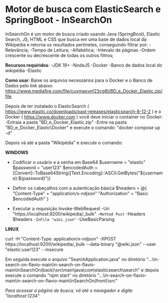 # Motor de busca com ElasticSearch e SpringBoot - InSearchOn

InSearchOn é um motor de busca criado usando Java (SpringBoot), Elastic Search, JS, HTML e CSS que busca em uma base de dados local da Wikipédia e retorna os resultados pertinetes, conseguindo filtrar por:
-Relevância;
-Tempo de Leitura;
-Alfabética;
-Intevalo de páginas
-Ordem crescente ou decrescente de todas os outros filtros;

**Recursos requiridos**:
-JDK 19+
-NodeJS
-Docker
-Banco de dados local do wikipédia
-Elastic

**Como usar**:
Baixe os arquivos necessários para o Docker e o Banco de Dados pelo link abaixo:
https://www.mediafire.com/file/cuymaxvnf23cg8t/BD_e_Docker_Elastic.zip/file

Depois de ter instalado o ElasticSearch ( https://www.elastic.co/downloads/past-releases/elasticsearch-8-12-2 ) e o Docker ( https://www.docker.com ) você deve iniciar o container no Docker:
-Extraia a pasta "BD_e_Docker_Elastic.zip"
-Entre na pasta "BD_e_Docker_Elastic\Docker" e execute o comando: "docker compose up -d"

Depois vá até a pasta "Wikipédia" e execute o comando:

**WINDOWS**
* Codificar o usuário e a senha em Base64
$username = "elastic"
$password = "user123"
$encodedAuth = [Convert]::ToBase64String([Text.Encoding]::ASCII.GetBytes("${username}:${password}"))

* Definir os cabeçalhos com a autenticação básica
$headers = @{
    "Content-Type" = "application/x-ndjson"
    "Authorization" = "Basic $encodedAuth"
}

* Executar a requisição
Invoke-WebRequest -Uri "https://localhost:9200/wikipedia/_bulk" `
                  -Method Post `
                  -Headers $headers `
                  -InFile "wiki.json" `
                  -UseBasicParsing

**LINUX**

curl -H "Content-Type: application/x-ndjson" -XPOST https://localhost:9200/wikipedia/_bulk --data-binary "@wiki.json" --user "elastic:user123" --insecure


Em seguida execute o arquivo "SearchApplication.java" no diretório "...\in-search-on-flavio-main\in-search-on-flavio-main\InSearchOn(back)\src\main\java\com\elasticsearch\search"
e depois execute o comando "npm start" no diretório "...\in-search-on-flavio-main\in-search-on-flavio-main\InSearchOn(front)\src"

*Para acessar a página de busca, vá até o navegador e digite "localhost:1234"*
